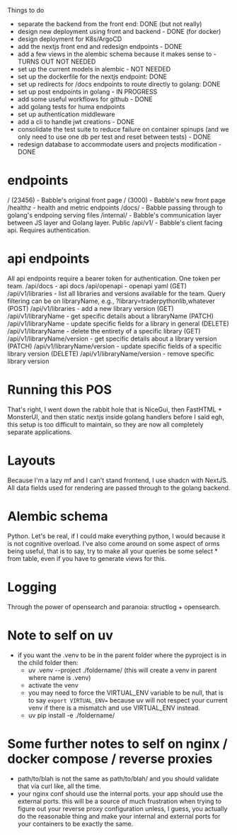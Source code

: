 Things to do
- separate the backend from the front end: DONE (but not really)
- design new deployment using front and backend - DONE (for docker)
- design deployment for K8s/ArgoCD
- add the nextjs front end and redesign endpoints - DONE
- add a few views in the alembic schema because it makes sense to - TURNS OUT NOT NEEDED
- set up the current models in alembic - NOT NEEDED
- set up the dockerfile for the nextjs endpoint: DONE
- set up redirects for /docs endpoints to route directly to golang: DONE
- set up post endpoints in golang - IN PROGRESS
- add some useful workflows for github - DONE
- add golang tests for huma endpoints
- set up authentication middleware
- add a cli to handle jwt creations - DONE
- consolidate the test suite to reduce failure on container spinups (and we only need to use one db per test and reset between tests) - DONE
- redesign database to accommodate users and projects modification - DONE

# endpoints
/ (23456) - Babble's original front page
/ (3000) - Babble's new front page
/healthz - health and metric endpoints
/docs/ - Babble passing through to golang's endpoing serving files
/internal/ - Babble's communication layer between JS layer and Golang layer. Public
/api/v1/ - Babble's client facing api. Requires authentication.

# api endpoints
All api endpoints require a bearer token for authentication. One token per team.
/api/docs - api docs
/api/openapi - openapi yaml
(GET)   /api/v1/libraries - list all libraries and versions available for the team. Query filtering can be on libraryName, e.g., ?library=traderpythonlib,whatever
(POST)  /api/v1/libraries - add a new library version
(GET)   /api/v1/libraryName - get specific details about a libraryName
(PATCH) /api/v1/libraryName - update specific fields for a library in general
(DELETE) /api/v1/libraryName - delete the entirety of a specific library
(GET)   /api/v1/libraryName/version - get specific details about a library version
(PATCH) /api/v1/libraryName/version - update specific fields of a specific library version
(DELETE)  /api/v1/libraryName/version - remove specific library version


# Running this POS
That's right, I went down the rabbit hole that is NiceGui, then FastHTML + MonsterUI, and then static nextjs inside golang handlers before I said egh, this setup is too difficult to maintain, so they are now all completely separate applications.

# Layouts
Because I'm a lazy mf and I can't stand frontend, I use shadcn with NextJS. All data fields used for rendering are passed through to the golang backend.

# Alembic schema
Python. Let's be real, if I could make everything python, I would because it is not cognitive overload. I've also come around on some aspect of orms being useful, that is to say, try to make all your queries be some select * from table, even if you have to generate views for this.

# Logging
Through the power of opensearch and paranoia: structlog + opensearch.

# Note to self on uv
- if you want the .venv to be in the parent folder where the pyproject is in the child folder then:
  - uv .venv --project ./foldername/ (this will create a venv in parent where name is .venv)
  - activate the venv
  - you may need to force the VIRTUAL_ENV variable to be null, that is to say `export VIRTUAL_ENV=` because uv will not respect your current venv if there is a mismatch and use VIRTUAL_ENV instead.
  - uv pip install -e ./foldername/

# Some further notes to self on nginx / docker compose / reverse proxies
- path/to/blah is not the same as path/to/blah/ and you should validate that via curl like, all the time.
- your nginx conf should use the internal ports. your app should use the external ports. this will be a source of much frustration when trying to figure out your reverse proxy configuration unless, I guess, you actually do the reasonable thing and make your internal and external ports for your containers to be exactly the same.
